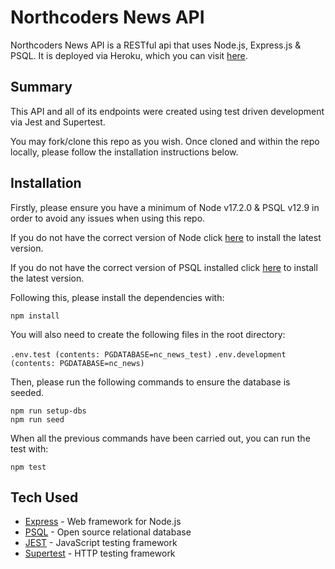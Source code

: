 # Northcoders News API

Northcoders News API is a RESTful api that uses Node.js, Express.js & PSQL.
It is deployed via Heroku, which you can visit [here](https://jcouz-nc-news.herokuapp.com/api).

## Summary

This API and all of its endpoints were created using test driven development via Jest and Supertest.

You may fork/clone this repo as you wish. Once cloned and within the repo locally, please follow the installation instructions below.

## Installation

Firstly, please ensure you have a minimum of Node v17.2.0 & PSQL v12.9 in order to avoid any issues when using this repo.

If you do not have the correct version of Node click [here](https://nodejs.org/en/download/) to install the latest version.

If you do not have the correct version of PSQL installed click [here](https://www.postgresql.org/download/) to install the latest version.

Following this, please install the dependencies with:

```
npm install
```

You will also need to create the following files in the root directory:

`.env.test (contents: PGDATABASE=nc_news_test)`
`.env.development (contents: PGDATABASE=nc_news)`

Then, please run the following commands to ensure the database is seeded.

```
npm run setup-dbs
npm run seed
```

When all the previous commands have been carried out, you can run the test with:

```
npm test
```

## Tech Used

- [Express](https://expressjs.com/) - Web framework for Node.js
- [PSQL](https://www.postgresql.org/) - Open source relational database
- [JEST](https://jestjs.io/) - JavaScript testing framework
- [Supertest](https://www.npmjs.com/package/supertest) - HTTP testing framework
